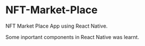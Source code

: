 # NFT-Market-Place
NFT Market Place App using React Native.

Some inportant components in React Native was learnt.
